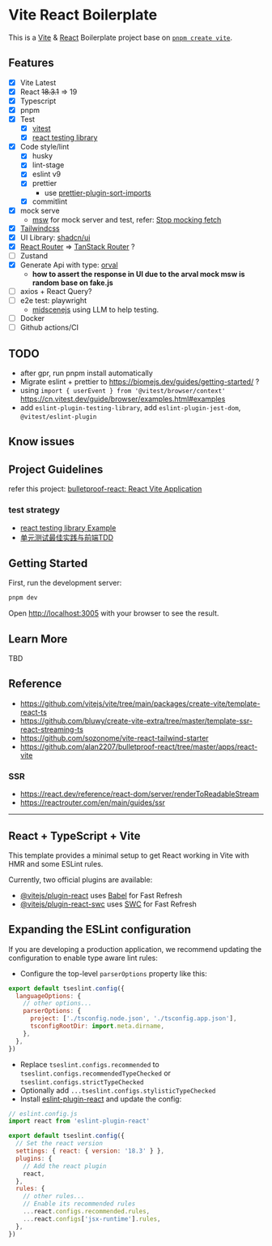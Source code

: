 # Vite React Boilerplate

This is a [Vite](https://vitejs.dev/) & [React](https://react.dev/) Boilerplate project base on [`pnpm create vite`](https://github.com/vitejs/vite/tree/main/packages/create-vite/template-react-ts).

## Features

- [x] Vite Latest
- [x] React ~~18.3.1~~ => 19
- [x] Typescript
- [x] pnpm
- [x] Test
  - [x] [vitest](https://vitest.dev/)
  - [x] [react testing library](https://testing-library.com/)
- [x] Code style/lint
  - [x] husky
  - [x] lint-stage
  - [x] eslint v9
  - [x] prettier
    - use [prettier-plugin-sort-imports](https://github.com/trivago/prettier-plugin-sort-imports)
  - [x] commitlint
- [x] mock serve
  - [msw](https://mswjs.io/docs) for mock server and test, refer: [Stop mocking fetch](https://kentcdodds.com/blog/stop-mocking-fetch)
- [x] [Tailwindcss](https://tailwindcss.com/)
- [x] UI Library: [shadcn/ui](https://ui.shadcn.com/)
- [x] [React Router](https://reactrouter.com/en/main) => [TanStack Router](https://tanstack.com/router/v1) ?
- [ ] Zustand
- [x] Generate Api with type: [orval](https://orval.dev/)
  - **how to assert the response in UI due to the arval mock msw is random base on fake.js**
- [ ] axios + React Query?
- [ ] e2e test: playwright
  - [midscenejs](https://midscenejs.com/zh/docs/getting-started/introduction.html) using LLM to help testing.
- [ ] Docker
- [ ] Github actions/CI

## TODO

- after gpr, run pnpm install automatically
- Migrate eslint + prettier to https://biomejs.dev/guides/getting-started/ ?
- using `import { userEvent } from '@vitest/browser/context'` https://cn.vitest.dev/guide/browser/examples.html#examples
- add `eslint-plugin-testing-library`, add `eslint-plugin-jest-dom`, `@vitest/eslint-plugin`

## Know issues

## Project Guidelines

refer this project: [bulletproof-react: React Vite Application](https://github.com/qinsong77/bulletproof-react/tree/master/apps/react-vite)

### test strategy

- [react testing library Example](https://testing-library.com/docs/react-testing-library/example-intro/)
- [单元测试最佳实践与前端TDD](https://ethan.thoughtworkers.me/#/post/2023-12-10-react-unit-testing-best-practices-v2)

## Getting Started

First, run the development server:

```bash
pnpm dev
```

Open [http://localhost:3005](http://localhost:3005) with your browser to see the result.

## Learn More

TBD

## Reference

- https://github.com/vitejs/vite/tree/main/packages/create-vite/template-react-ts
- https://github.com/bluwy/create-vite-extra/tree/master/template-ssr-react-streaming-ts
- https://github.com/sozonome/vite-react-tailwind-starter
- https://github.com/alan2207/bulletproof-react/tree/master/apps/react-vite

### SSR

- https://react.dev/reference/react-dom/server/renderToReadableStream
- https://reactrouter.com/en/main/guides/ssr

---

## React + TypeScript + Vite

This template provides a minimal setup to get React working in Vite with HMR and some ESLint rules.

Currently, two official plugins are available:

- [@vitejs/plugin-react](https://github.com/vitejs/vite-plugin-react/blob/main/packages/plugin-react/README.md) uses [Babel](https://babeljs.io/) for Fast Refresh
- [@vitejs/plugin-react-swc](https://github.com/vitejs/vite-plugin-react-swc) uses [SWC](https://swc.rs/) for Fast Refresh

## Expanding the ESLint configuration

If you are developing a production application, we recommend updating the configuration to enable type aware lint rules:

- Configure the top-level `parserOptions` property like this:

```js
export default tseslint.config({
  languageOptions: {
    // other options...
    parserOptions: {
      project: ['./tsconfig.node.json', './tsconfig.app.json'],
      tsconfigRootDir: import.meta.dirname,
    },
  },
})
```

- Replace `tseslint.configs.recommended` to `tseslint.configs.recommendedTypeChecked` or `tseslint.configs.strictTypeChecked`
- Optionally add `...tseslint.configs.stylisticTypeChecked`
- Install [eslint-plugin-react](https://github.com/jsx-eslint/eslint-plugin-react) and update the config:

```js
// eslint.config.js
import react from 'eslint-plugin-react'

export default tseslint.config({
  // Set the react version
  settings: { react: { version: '18.3' } },
  plugins: {
    // Add the react plugin
    react,
  },
  rules: {
    // other rules...
    // Enable its recommended rules
    ...react.configs.recommended.rules,
    ...react.configs['jsx-runtime'].rules,
  },
})
```
